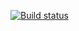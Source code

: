 [![Build status](https://ci.appveyor.com/api/projects/status/low3m2ldtby52i67?svg=true)](https://ci.appveyor.com/project/cranewf/patternszadanie2)
